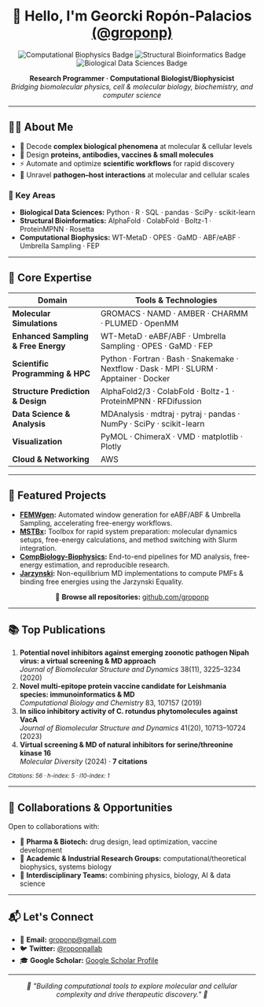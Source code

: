 <h1 align="center">👋 Hello, I'm <b>Georcki Ropón-Palacios</b> <a href="https://github.com/groponp">(@groponp)</a></h1>

<p align="center">
  <img src="https://img.shields.io/badge/Computational%20Biophysics-%F0%9F%94%8E-blue?style=for-the-badge" alt="Computational Biophysics Badge">
  <img src="https://img.shields.io/badge/Structural%20Bioinformatics-%F0%9F%94%A5-orange?style=for-the-badge" alt="Structural Bioinformatics Badge">
  <img src="https://img.shields.io/badge/Biological%20Data%20Sciences-%F0%9F%93%88-green?style=for-the-badge" alt="Biological Data Sciences Badge">
</p>

<p align="center">
  <b>Research Programmer · Computational Biologist/Biophysicist</b><br>
  <i>Bridging biomolecular physics, cell & molecular biology, biochemistry, and computer science</i>
</p>

---

## 🧑‍💼 About Me

- 🔬 Decode <b>complex biological phenomena</b> at molecular & cellular levels  
- 🧬 Design <b>proteins, antibodies, vaccines & small molecules</b>  
- ⚡ Automate and optimize <b>scientific workflows</b> for rapid discovery  
- 🦠 Unravel <b>pathogen–host interactions</b> at molecular and cellular scales  

### 🔑 Key Areas

- <b>Biological Data Sciences:</b> Python · R · SQL · pandas · SciPy · scikit-learn  
- <b>Structural Bioinformatics:</b> AlphaFold · ColabFold · Boltz-1 · ProteinMPNN · Rosetta  
- <b>Computational Biophysics:</b> WT-MetaD · OPES · GaMD · ABF/eABF · Umbrella Sampling · FEP  

---

## 🚀 Core Expertise

| Domain                                    | Tools & Technologies                                                                     |
| ------------------------------------------ | ---------------------------------------------------------------------------------------- |
| **Molecular Simulations**                  | GROMACS · NAMD · AMBER · CHARMM · PLUMED · OpenMM                                        |
| **Enhanced Sampling & Free Energy**        | WT-MetaD · eABF/ABF · Umbrella Sampling · OPES · GaMD · FEP                              |
| **Scientific Programming & HPC**           | Python · Fortran · Bash · Snakemake · Nextflow · Dask · MPI · SLURM · Apptainer · Docker |
| **Structure Prediction & Design**          | AlphaFold2/3 · ColabFold · Boltz-1 · ProteinMPNN · RFDifussion                               |
| **Data Science & Analysis**                | MDAnalysis · mdtraj · pytraj · pandas · NumPy · SciPy · scikit-learn                     |
| **Visualization**                          | PyMOL · ChimeraX · VMD · matplotlib · Plotly                                             |
| **Cloud & Networking**                     | AWS                                                                                      |

---

## 🌟 Featured Projects

- **[FEMWgen](https://github.com/groponp/FEMWgen):** Automated window generation for eABF/ABF & Umbrella Sampling, accelerating free-energy workflows.
- **[MSTBx](https://github.com/groponp/MSTBx):** Toolbox for rapid system preparation: molecular dynamics setups, free-energy calculations, and method switching with Slurm integration.
- **[CompBiology-Biophysics](https://github.com/groponp/CompBiology-Biophysics):** End-to-end pipelines for MD analysis, free-energy estimation, and reproducible research.
- **[Jarzynski](https://github.com/groponp/Jarzynski):** Non-equilibrium MD implementations to compute PMFs & binding free energies using the Jarzynski Equality.

<p align="center">
  🚀 <b>Browse all repositories:</b> <a href="https://github.com/groponp?tab=repositories">github.com/groponp</a>
</p>

---

## 📚 Top Publications

1. **Potential novel inhibitors against emerging zoonotic pathogen Nipah virus: a virtual screening & MD approach**  
   <i>Journal of Biomolecular Structure and Dynamics</i> 38(11), 3225–3234 (2020)
2. **Novel multi-epitope protein vaccine candidate for Leishmania species: immunoinformatics & MD**  
   <i>Computational Biology and Chemistry</i> 83, 107157 (2019)
3. **In silico inhibitory activity of C. rotundus phytomolecules against VacA**  
   <i>Journal of Biomolecular Structure and Dynamics</i> 41(20), 10713–10724 (2023)
4. **Virtual screening & MD of natural inhibitors for serine/threonine kinase 16**  
   <i>Molecular Diversity</i> (2024) · <b>7 citations</b>

<sub><i>Citations: 56 · h-index: 5 · i10-index: 1</i></sub>

---

## 🤝 Collaborations & Opportunities

Open to collaborations with:

- 💊 <b>Pharma & Biotech:</b> drug design, lead optimization, vaccine development  
- 🧪 <b>Academic & Industrial Research Groups:</b> computational/theoretical biophysics, systems biology  
- 🤖 <b>Interdisciplinary Teams:</b> combining physics, biology, AI & data science  

---

## 📬 Let's Connect

- 📧 **Email:** [groponp@gmail.com](mailto:groponp@gmail.com)
- 🐦 **Twitter:** [@roponpallab](https://twitter.com/roponpallab)
- 🎓 **Google Scholar:** [Google Scholar Profile](https://scholar.google.com/citations?user=fl8ehh8AAAAJ&hl=pt-BR)

---

<p align="center">
  <em>🌟 "Building computational tools to explore molecular and cellular complexity and drive therapeutic discovery." 🌟</em>
</p>
